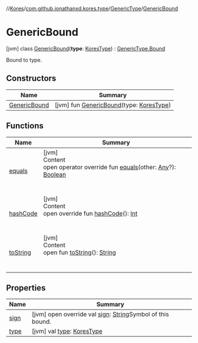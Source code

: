 //[Kores](../../../index.md)/[com.github.jonathanxd.kores.type](../../index.md)/[GenericType](../index.md)/[GenericBound](index.md)



# GenericBound  
 [jvm] class [GenericBound](index.md)(**type**: [KoresType](../../-kores-type/index.md)) : [GenericType.Bound](../-bound/index.md)

Bound to type.

   


## Constructors  
  
|  Name|  Summary| 
|---|---|
| <a name="com.github.jonathanxd.kores.type/GenericType.GenericBound/GenericBound/#com.github.jonathanxd.kores.type.KoresType/PointingToDeclaration/"></a>[GenericBound](-generic-bound.md)| <a name="com.github.jonathanxd.kores.type/GenericType.GenericBound/GenericBound/#com.github.jonathanxd.kores.type.KoresType/PointingToDeclaration/"></a> [jvm] fun [GenericBound](-generic-bound.md)(type: [KoresType](../../-kores-type/index.md))   <br>


## Functions  
  
|  Name|  Summary| 
|---|---|
| <a name="com.github.jonathanxd.kores.type/GenericType.Bound/equals/#kotlin.Any?/PointingToDeclaration/"></a>[equals](../-bound/equals.md)| <a name="com.github.jonathanxd.kores.type/GenericType.Bound/equals/#kotlin.Any?/PointingToDeclaration/"></a>[jvm]  <br>Content  <br>open operator override fun [equals](../-bound/equals.md)(other: [Any](https://kotlinlang.org/api/latest/jvm/stdlib/kotlin/-any/index.html)?): [Boolean](https://kotlinlang.org/api/latest/jvm/stdlib/kotlin/-boolean/index.html)  <br><br><br>
| <a name="com.github.jonathanxd.kores.type/GenericType.Bound/hashCode/#/PointingToDeclaration/"></a>[hashCode](../-bound/hash-code.md)| <a name="com.github.jonathanxd.kores.type/GenericType.Bound/hashCode/#/PointingToDeclaration/"></a>[jvm]  <br>Content  <br>open override fun [hashCode](../-bound/hash-code.md)(): [Int](https://kotlinlang.org/api/latest/jvm/stdlib/kotlin/-int/index.html)  <br><br><br>
| <a name="kotlin/Any/toString/#/PointingToDeclaration/"></a>[toString](../../../com.github.jonathanxd.kores.util/-simple-resolver/index.md#%5Bkotlin%2FAny%2FtoString%2F%23%2FPointingToDeclaration%2F%5D%2FFunctions%2F-1211764316)| <a name="kotlin/Any/toString/#/PointingToDeclaration/"></a>[jvm]  <br>Content  <br>open fun [toString](../../../com.github.jonathanxd.kores.util/-simple-resolver/index.md#%5Bkotlin%2FAny%2FtoString%2F%23%2FPointingToDeclaration%2F%5D%2FFunctions%2F-1211764316)(): [String](https://kotlinlang.org/api/latest/jvm/stdlib/kotlin/-string/index.html)  <br><br><br>


## Properties  
  
|  Name|  Summary| 
|---|---|
| <a name="com.github.jonathanxd.kores.type/GenericType.GenericBound/sign/#/PointingToDeclaration/"></a>[sign](sign.md)| <a name="com.github.jonathanxd.kores.type/GenericType.GenericBound/sign/#/PointingToDeclaration/"></a> [jvm] open override val [sign](sign.md): [String](https://kotlinlang.org/api/latest/jvm/stdlib/kotlin/-string/index.html)Symbol of this bound.   <br>
| <a name="com.github.jonathanxd.kores.type/GenericType.GenericBound/type/#/PointingToDeclaration/"></a>[type](index.md#%5Bcom.github.jonathanxd.kores.type%2FGenericType.GenericBound%2Ftype%2F%23%2FPointingToDeclaration%2F%5D%2FProperties%2F-1211764316)| <a name="com.github.jonathanxd.kores.type/GenericType.GenericBound/type/#/PointingToDeclaration/"></a> [jvm] val [type](index.md#%5Bcom.github.jonathanxd.kores.type%2FGenericType.GenericBound%2Ftype%2F%23%2FPointingToDeclaration%2F%5D%2FProperties%2F-1211764316): [KoresType](../../-kores-type/index.md)   <br>


